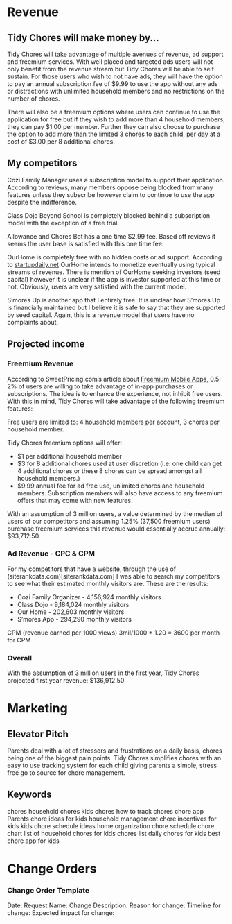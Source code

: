 # Revenue

## Tidy Chores will make money by...

Tidy Chores will take advantage of multiple avenues of revenue, ad support and freemium services. With well placed and targeted ads users will not only benefit from the revenue stream but Tidy Chores will be able to self sustain. For those users who wish to not have ads, they will have the option to pay an annual subscription fee of $9.99 to use the app without any ads or distractions with unlimited household members and no restrictions on the number of chores. 

There will also be a freemium options where users can continue to use the application for free but if they wish to add more than 4 household members, they can pay $1.00 per member. Further they can also choose to purchase the option to add more than the limited 3 chores to each child, per day at a cost of $3.00 per 8 additional chores.

## My competitors
Cozi Family Manager uses a subscription model to support their application. According to reviews, many members oppose being blocked from many features unless they subscribe however claim to continue to use the app despite the indifference.

Class Dojo Beyond School is completely blocked behind a subscription model with the exception of a free trial. 

Allowance and Chores Bot has a one time $2.99 fee. Based off reviews it seems the user base is satisfied with this one time fee.

OurHome is completely free with no hidden costs or ad support. According to [startupdaily.net](https://www.startupdaily.net/2014/12/melbourne-startup-ourhome-gamifies-household-chores-children/) OurHome intends to monetize eventually using typical streams of revenue. There is mention of OurHome seeking investors (seed capital) however it is unclear if the app is investor supported at this time or not. Obviously, users are very satisfied with the current model.

S’mores Up is another app that I entirely free. It is unclear how S’mores Up is financially maintained but I believe it is safe to say that they are supported by seed capital. Again, this is a revenue model that users have no complaints about.

## Projected income

### Freemium Revenue
According to SweetPricing.com’s article about [Freemium Mobile Apps](https://sweetpricing.com/blog/2017/01/freemium-mobile-apps/), 0.5-2% of users are willing to take advantage of in-app purchases or subscriptions. The idea is to enhance the experience, not inhibit free users. With this in mind, Tidy Chores will take advantage of the following freemium features:

Free users are limited to: 4 household members per account, 3 chores per household member.

Tidy Chores freemium options will offer:
 * $1 per additional household member
 * $3 for 8 additional chores used at user discretion (i.e: one child can get 4 additional chores or these 8 chores can be spread amongst all household members.)
 * $9.99 annual fee for ad free use, unlimited chores and household members. Subscription members will also have access to any freemium offers that may come with new features.

With an assumption of 3 million users, a value determined by the median of users of our competitors and assuming 1.25% (37,500 freemium users) purchase freemium services this revenue would essentially accrue annually: $93,712.50

### Ad Revenue - CPC & CPM
For my competitors that have a website, through the use of (siterankdata.com)[siterankdata.com] I was able to search my competitors to see what their estimated monthly visitors are. These are the results:

 * Cozi Family Organizer - 4,156,924 monthly visitors
 * Class Dojo - 9,184,024 monthly visitors
 * Our Home - 202,603 monthly visitors
 * S’mores App - 294,290 monthly visitors

CPM (revenue earned per 1000 views)
3mil/1000 * 1.20 = 3600 per month for CPM

### Overall
With the assumption of 3 million users in the first year, Tidy Chores projected first year revenue: $136,912.50


# Marketing

## Elevator Pitch

Parents deal with a lot of stressors and frustrations on a daily basis, chores being one of the biggest pain points. Tidy Chores simplifies chores with an easy to use tracking system for each child giving parents a simple, stress free go to source for chore management.

## Keywords

chores
household chores
kids chores
how to track chores
chore app
Parents
chore ideas for kids
household management
chore incentives for kids
kids chore schedule ideas
home organization
chore schedule
chore chart
list of household chores for kids
chores list
daily chores for kids
best chore app for kids

# Change Orders

### Change Order Template

Date: 
Request Name: 
Change Description:
Reason for change:
Timeline for change:
Expected impact for change:
